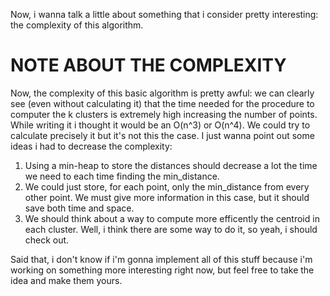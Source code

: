 Now, i wanna talk a little about something that i consider pretty interesting: 
the complexity of this algorithm.

# NOTE ABOUT THE COMPLEXITY

Now, the complexity of this basic algorithm is pretty awful: we can clearly see (even without calculating it) that the time needed for the procedure to computer the k clusters is extremely high increasing the number of points. While writing it i thought it would be an O(n^3) or O(n^4). We could try to calculate precisely it but it's not this the case. I just wanna point out some ideas i had to decrease the complexity: 
1. Using a min-heap to store the distances should decrease a lot the time we need to each time finding the min_distance.
2. We could just store, for each point, only the min_distance from every other point. We must give more information in this case, but it should save both time and space.
3. We should think about a way to compute more efficently the centroid in each cluster. Well, i think there are some way to do it, so yeah, i should check out. 

Said that, i don't know if i'm gonna implement all of this stuff because i'm working on something more interesting right now, but feel free to take the idea and make them yours.



